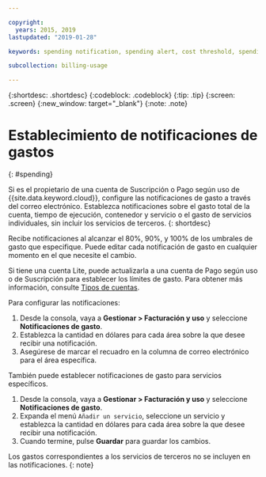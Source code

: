 ```yaml
---

copyright:
  years: 2015, 2019
lastupdated: "2019-01-28"

keywords: spending notification, spending alert, cost threshold, spending threshold

subcollection: billing-usage

---
```


{:shortdesc: .shortdesc}
{:codeblock: .codeblock}
{:tip: .tip}
{:screen: .screen}
{:new_window: target="_blank"}
{:note: .note}

# Establecimiento de notificaciones de gastos
{: #spending}

Si es el propietario de una cuenta de Suscripción o Pago según uso de {{site.data.keyword.cloud}}, configure las notificaciones de gasto a través del correo electrónico. Establezca notificaciones sobre el gasto total de la cuenta, tiempo de ejecución, contenedor y servicio o el gasto de servicios individuales, sin incluir los servicios de terceros.
{: shortdesc}

Recibe notificaciones al alcanzar el 80%, 90%, y 100% de los umbrales de gasto que especifique. Puede editar cada notificación de gasto en cualquier momento en el que necesite el cambio.

Si tiene una cuenta Lite, puede actualizarla a una cuenta de Pago según uso o de Suscripción para establecer los límites de gasto. Para obtener más información, consulte [Tipos de cuentas](/docs/account?topic=account-accounts).

Para configurar las notificaciones:

1. Desde la consola, vaya a **Gestionar > Facturación y uso** y seleccione **Notificaciones de gasto**.
2. Establezca la cantidad en dólares para cada área sobre la que desee recibir una notificación.
3. Asegúrese de marcar el recuadro en la columna de correo electrónico para el área específica.

También puede establecer notificaciones de gasto para servicios específicos.

1. Desde la consola, vaya a **Gestionar > Facturación y uso** y seleccione **Notificaciones de gasto**.
2. Expanda el menú `Añadir un servicio`, seleccione un servicio y establezca la cantidad en dólares para cada área sobre la que desee recibir una notificación.
3. Cuando termine, pulse **Guardar** para guardar los cambios.

Los gastos correspondientes a los servicios de terceros no se incluyen en las notificaciones.
{: note}
